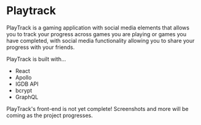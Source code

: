 # Playtrack

PlayTrack is a gaming application with social media elements that allows you to track your progress across games you are playing or games you have completed, with social media functionality allowing you to share your progress with your friends.

PlayTrack is built with...
* React
* Apollo
* IGDB API
* bcrypt
* GraphQL

PlayTrack's front-end is not yet complete! Screenshots and more will be coming as the project progresses.
